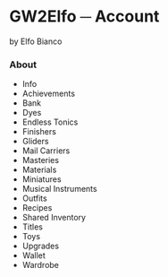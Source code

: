 # GW2Elfo ─ Account
by Elfo Bianco

### About
* Info
* Achievements
* Bank
* Dyes
* Endless Tonics
* Finishers
* Gliders
* Mail Carriers
* Masteries
* Materials
* Miniatures
* Musical Instruments
* Outfits
* Recipes
* Shared Inventory
* Titles
* Toys
* Upgrades
* Wallet
* Wardrobe
